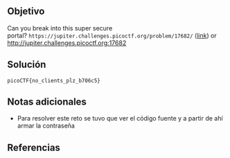 ## Objetivo
Can you break into this super secure portal? `https://jupiter.challenges.picoctf.org/problem/17682/` ([link](https://jupiter.challenges.picoctf.org/problem/17682/)) or http://jupiter.challenges.picoctf.org:17682
## Solución
```
picoCTF{no_clients_plz_b706c5}
```
## Notas adicionales
+ Para resolver este reto se tuvo que ver el código fuente y a partir de ahí armar la contraseña
## Referencias